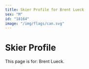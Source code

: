 ```yaml
---
title: Skier Profile for Brent Lueck
sex: "M"
id: "18164"
image: "/img/flags/can.svg" 
---
```


# Skier Profile

This page is for: Brent Lueck.
    